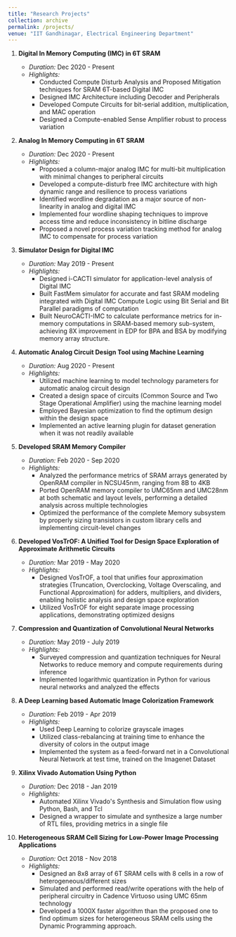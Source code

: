 ```yaml
---
title: "Research Projects"
collection: archive
permalink: /projects/
venue: "IIT Gandhinagar, Electrical Engineering Department"
---
```


1. **Digital In Memory Computing (IMC) in 6T SRAM**
   - *Duration:* Dec 2020 - Present
   - *Highlights:*
     - Conducted Compute Disturb Analysis and Proposed Mitigation techniques for SRAM 6T-based Digital IMC
     - Designed IMC Architecture including Decoder and Peripherals
     - Developed Compute Circuits for bit-serial addition, multiplication, and MAC operation
     - Designed a Compute-enabled Sense Amplifier robust to process variation

2. **Analog In Memory Computing in 6T SRAM**
   - *Duration:* Dec 2020 - Present
   - *Highlights:*
     - Proposed a column-major analog IMC for multi-bit multiplication with minimal changes to peripheral circuits
     - Developed a compute-disturb free IMC architecture with high dynamic range and resilience to process variations
     - Identified wordline degradation as a major source of non-linearity in analog and digital IMC
     - Implemented four wordline shaping techniques to improve access time and reduce inconsistency in bitline discharge
     - Proposed a novel process variation tracking method for analog IMC to compensate for process variation

3. **Simulator Design for Digital IMC**
   - *Duration:* May 2019 - Present
   - *Highlights:*
     - Designed i-CACTI simulator for application-level analysis of Digital IMC
     - Built FastMem simulator for accurate and fast SRAM modeling integrated with Digital IMC Compute Logic using Bit Serial and Bit Parallel paradigms of computation
     - Built NeuroCACTI-IMC to calculate performance metrics for in-memory computations in SRAM-based memory sub-system, achieving 8X improvement in EDP for BPA and BSA by modifying memory array structure.

4. **Automatic Analog Circuit Design Tool using Machine Learning**
   - *Duration:* Aug 2020 - Present
   - *Highlights:*
     - Utilized machine learning to model technology parameters for automatic analog circuit design
     - Created a design space of circuits (Common Source and Two Stage Operational Amplifier) using the machine learning model
     - Employed Bayesian optimization to find the optimum design within the design space
     - Implemented an active learning plugin for dataset generation when it was not readily available

5. **Developed SRAM Memory Compiler**
   - *Duration:* Feb 2020 - Sep 2020
   - *Highlights:*
     - Analyzed the performance metrics of SRAM arrays generated by OpenRAM compiler in NCSU45nm, ranging from 8B to 4KB
     - Ported OpenRAM memory compiler to UMC65nm and UMC28nm at both schematic and layout levels, performing a detailed analysis across multiple technologies
     - Optimized the performance of the complete Memory subsystem by properly sizing transistors in custom library cells and implementing circuit-level changes

6. **Developed VosTrOF: A Unified Tool for Design Space Exploration of Approximate Arithmetic Circuits**
   - *Duration:* Mar 2019 - May 2020
   - *Highlights:*
     - Designed VosTrOF, a tool that unifies four approximation strategies (Truncation, Overclocking, Voltage Overscaling, and Functional Approximation) for adders, multipliers, and dividers, enabling holistic analysis and design space exploration
     - Utilized VosTrOF for eight separate image processing applications, demonstrating optimized designs

7. **Compression and Quantization of Convolutional Neural Networks**
   - *Duration:* May 2019 - July 2019
   - *Highlights:*
     - Surveyed compression and quantization techniques for Neural Networks to reduce memory and compute requirements during inference
     - Implemented logarithmic quantization in Python for various neural networks and analyzed the effects

8. **A Deep Learning based Automatic Image Colorization Framework**
   - *Duration:* Feb 2019 - Apr 2019
   - *Highlights:*
     - Used Deep Learning to colorize grayscale images
     - Utilized class-rebalancing at training time to enhance the diversity of colors in the output image
     - Implemented the system as a feed-forward net in a Convolutional Neural Network at test time, trained on the Imagenet Dataset

9. **Xilinx Vivado Automation Using Python**
   - *Duration:* Dec 2018 - Jan 2019
   - *Highlights:*
     - Automated Xilinx Vivado's Synthesis and Simulation flow using Python, Bash, and Tcl
     - Designed a wrapper to simulate and synthesize a large number of RTL files, providing metrics in a single file

10. **Heterogeneous SRAM Cell Sizing for Low-Power Image Processing Applications**
    - *Duration:* Oct 2018 - Nov 2018
    - *Highlights:*
      - Designed an 8x8 array of 6T SRAM cells with 8 cells in a row of heterogeneous/different sizes
      - Simulated and performed read/write operations with the help of peripheral circuitry in Cadence Virtuoso using UMC 65nm technology
      - Developed a 1000X faster algorithm than the proposed one to find optimum sizes for heterogeneous SRAM cells using the Dynamic Programming approach.

